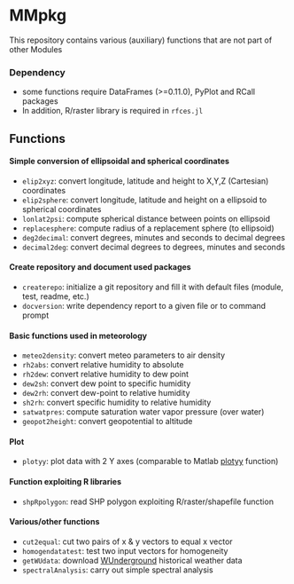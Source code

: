 MMpkg
========
This repository contains various (auxiliary) functions that are not part of other Modules

### Dependency
* some functions require DataFrames (>=0.11.0), PyPlot and RCall packages
* In addition, R/raster library is required in `rfces.jl`

## Functions

#### Simple conversion of ellipsoidal and spherical coordinates
* `elip2xyz`: convert longitude, latitude and height to X,Y,Z (Cartesian) coordinates
* `elip2sphere`: convert longitude, latitude and height on a ellipsoid to spherical coordinates
* `lonlat2psi`: compute spherical distance between points on ellipsoid
* `replacesphere`: compute radius of a replacement sphere (to ellipsoid)
* `deg2decimal`: convert degrees, minutes and seconds to decimal degrees
* `decimal2deg`: convert decimal degrees to degrees, minutes and seconds

#### Create repository and document used packages
* `createrepo`: initialize a git repository and fill it with default files (module, test, readme, etc.)
* `docversion`: write dependency report to a given file or to command prompt

#### Basic functions used in meteorology
* `meteo2density`: convert meteo parameters to air density
* `rh2abs`: convert relative humidity to absolute
* `rh2dew`: convert relative humidity to dew point
* `dew2sh`: convert dew point to specific humidity
* `dew2rh`: convert dew-point to relative humidity
* `sh2rh`: convert specific humidity to relative humidity
* `satwatpres`: compute saturation water vapor pressure (over water)
* `geopot2height`: convert geopotential to altitude

#### Plot
* `plotyy`: plot data with 2 Y axes (comparable to Matlab [plotyy](https://www.mathworks.com/help/matlab/ref/plotyy.html) function)

#### Function exploiting R libraries
* `shpRpolygon`: read SHP polygon exploiting R/raster/shapefile function 

#### Various/other functions
* `cut2equal`: cut two pairs of x & y vectors to equal x vector
* `homogendatatest`: test two input vectors for homogeneity
* `getWUdata`: download [WUnderground](wunderground.com/history/) historical weather data
* `spectralAnalysis`: carry out simple spectral analysis
